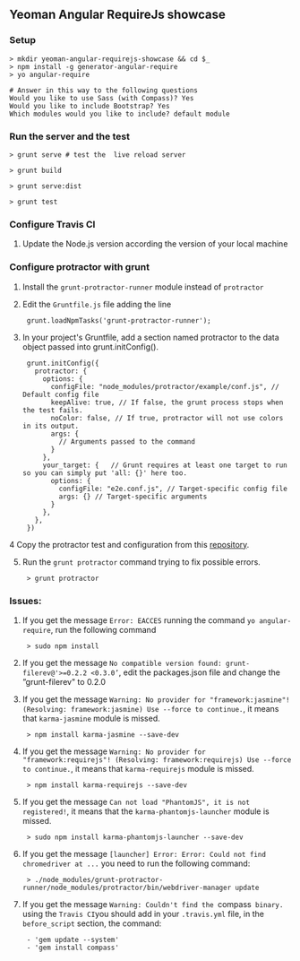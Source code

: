 ## Yeoman Angular RequireJs showcase

### Setup

    > mkdir yeoman-angular-requirejs-showcase && cd $_
    > npm install -g generator-angular-require
    > yo angular-require

    # Answer in this way to the following questions 
    Would you like to use Sass (with Compass)? Yes
    Would you like to include Bootstrap? Yes
    Which modules would you like to include? default module

### Run the server and the test

    > grunt serve # test the  live reload server 

    > grunt build 

    > grunt serve:dist

    > grunt test

### Configure Travis CI 

1. Update the Node.js version according the version of your local machine


### Configure protractor with grunt

1. Install the `grunt-protractor-runner` module instead of `protractor`

2. Edit the `Gruntfile.js` file adding the line 

        grunt.loadNpmTasks('grunt-protractor-runner');

3. In your project's Gruntfile, add a section named protractor to the data object passed into grunt.initConfig().

        grunt.initConfig({
          protractor: {
            options: {
              configFile: "node_modules/protractor/example/conf.js", // Default config file
              keepAlive: true, // If false, the grunt process stops when the test fails.
              noColor: false, // If true, protractor will not use colors in its output.
              args: {
                // Arguments passed to the command
              }
            },
            your_target: {   // Grunt requires at least one target to run so you can simply put 'all: {}' here too.
              options: {
                configFile: "e2e.conf.js", // Target-specific config file
                args: {} // Target-specific arguments
              }
            },
          },
        })

4 Copy the protractor test and configuration from this [repository](https://github.com/angular/protractor/tree/master/example).

5. Run the `grunt protractor` command trying to fix possible errors.

        > grunt protractor

### Issues:

1. If you get the message `Error: EACCES` running the command `yo angular-require`, run the following command

        > sudo npm install

2. If you get the message `No compatible version found: grunt-filerev@'>=0.2.2 <0.3.0’`, edit the packages.json file and change the ”grunt-filerev" to 0.2.0

3. If you get the message `Warning: No provider for "framework:jasmine"! (Resolving: framework:jasmine) Use --force to continue.`, it means that `karma-jasmine` module is missed.

        > npm install karma-jasmine --save-dev

4. If you get the message `Warning: No provider for "framework:requirejs"! (Resolving: framework:requirejs) Use --force to continue.`,  it means that `karma-requirejs` module is missed.

        > npm install karma-requirejs --save-dev

5. If you get the message `Can not load "PhantomJS", it is not registered!`, it means that the `karma-phantomjs-launcher` module is missed.

        > sudo npm install karma-phantomjs-launcher --save-dev

6. If you get the message `[launcher] Error: Error: Could not find chromedriver at ...` you need to run the following command:

        > ./node_modules/grunt-protractor-runner/node_modules/protractor/bin/webdriver-manager update

7. If you get the message `Warning: Couldn't find the `compass` binary.` using the `Travis CI`you should add in your `.travis.yml` file, in the `before_script` section, the command:

        - 'gem update --system'
        - 'gem install compass'
